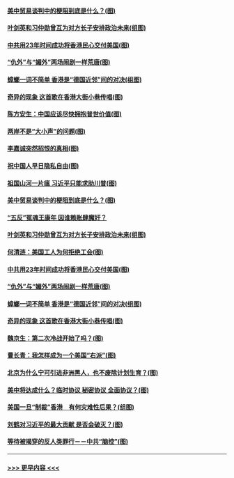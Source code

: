 #### [美中贸易谈判中的梗阻到底是什么？(图)](../pages/p4/907791.md?t=09200001) 
#### [叶剑英和习仲勋曾互为对方长子安排政治未来(组图)](../pages/p4/907786.md?t=09200001) 
#### [中共用23年时间成功将香港民心交付美国(图)](../pages/p4/907698.md?t=09200001) 
#### [“仇外”与“媚外”两场闹剧一样荒唐(图)](../pages/p4/907689.md?t=09200001) 
#### [蟑螂一词不简单 香港是“德国近邻”间的对决(组图)](../pages/p4/907618.md?t=09200001) 
#### [奇异的现象 这首歌在香港大街小巷传唱(图)](../pages/p4/907583.md?t=09200001) 
#### [陈方安生：中国应该尽快拥抱普世价值(图)](../pages/p4/907826.md?t=09200001) 
#### [两岸不是“大小声”的问题(图)](../pages/p4/907825.md?t=09200001) 
#### [李嘉诚突然招恨的真相(图)](../pages/p4/907799.md?t=09200001) 
#### [祝中国人早日隐私自由(图)](../pages/p4/907797.md?t=09200001) 
#### [祖国山河一片瘟 习近平只能求助川普(图)](../pages/p4/907796.md?t=09200001) 
#### [美中贸易谈判中的梗阻到底是什么？(图)](../pages/p4/907791.md?t=09200001) 
#### [“五反”冤魂王康年 因谁赖账肆魔奸？](../pages/p4/907787.md?t=09200001) 
#### [叶剑英和习仲勋曾互为对方长子安排政治未来(组图)](../pages/p4/907786.md?t=09200001) 
#### [何清涟：美国工人为何拒绝工会(图)](../pages/p4/907701.md?t=09200001) 
#### [中共用23年时间成功将香港民心交付美国(图)](../pages/p4/907698.md?t=09200001) 
#### [“仇外”与“媚外”两场闹剧一样荒唐(图)](../pages/p4/907689.md?t=09200001) 
#### [蟑螂一词不简单 香港是“德国近邻”间的对决(组图)](../pages/p4/907618.md?t=09200001) 
#### [奇异的现象 这首歌在香港大街小巷传唱(图)](../pages/p4/907583.md?t=09200001) 
#### [魏京生：第二次冷战开始了吗？(图)](../pages/p4/907581.md?t=09200001) 
#### [曹长青：我怎样成为一个美国“右派”(图)](../pages/p4/907580.md?t=09200001) 
#### [北京为什么宁可引进非洲黑人，也不废除计划生育？(图)](../pages/p4/907577.md?t=09200001) 
#### [美中将达成什么？临时协议 秘密协议 全面协议？(图)](../pages/p4/907576.md?t=09200001) 
#### [美国一旦“制裁”香港　有何灾难性后果？(组图)](../pages/p4/907575.md?t=09200001) 
#### [刘鹤对习近平的最大贡献 是否会破灭？(图)](../pages/p4/907509.md?t=09200001) 
#### [等待被揭穿的反人类罪行－－中共“脑控”(图)](../pages/p4/907167.md?t=09200001) 

----
#### [ >>> 更早内容 <<< ](../indexes/p4-earlier.md)
